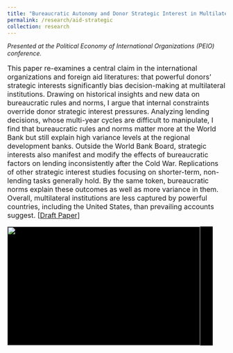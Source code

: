 ```yaml
---
title: "Bureaucratic Autonomy and Donor Strategic Interest in Multilateral Foreign Aid"
permalink: /research/aid-strategic
collection: research
---
```


<style>
.thumbnailas {
    background-color: black;
    height: 275px;
    display: inline-block; 
    background-size: cover; 
    background-position: center center;
    background-repeat: no-repeat;
}
</style>

*Presented at the Political Economy of International Organizations (PEIO) conference.*

<p style="font-size: 12pt; width: 100%; text-align: left;">This paper re-examines a central claim in the international organizations and foreign aid literatures: that powerful donors’ strategic interests significantly bias decision-making at multilateral institutions. Drawing on historical insights and new data on bureaucratic rules and norms, I argue that internal constraints override donor strategic interest pressures. Analyzing lending decisions, whose multi-year cycles are difficult to manipulate, I find that bureaucratic rules and norms matter more at the World Bank but still explain high variance levels at the regional development banks. Outside the World Bank Board, strategic interests also manifest and modify the effects of bureaucratic factors on lending inconsistently after the Cold War. Replications of other strategic interest studies focusing on shorter-term, non-lending tasks generally hold. By the same token, bureaucratic norms explain these outcomes as well as more variance in them. Overall, multilateral institutions are less captured by powerful countries, including the United States, than prevailing accounts suggest.    [<a href="https://mikedenly.com/files/aid-strategic.pdf">Draft Paper</a>]</p>

<p style="font-size: 12pt; width: 100%; text-align: left;"><img src="/images/foreign_aid.png" class="thumbnailas" style="width: 94%;"></p>